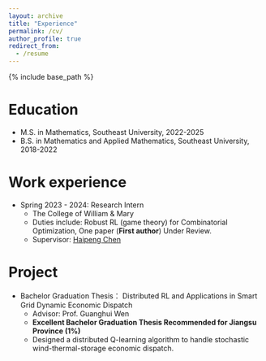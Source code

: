 ```yaml
---
layout: archive
title: "Experience"
permalink: /cv/
author_profile: true
redirect_from:
  - /resume
---
```


{% include base_path %}

Education
======
* M.S. in Mathematics, Southeast University, 2022-2025
* B.S. in Mathematics and Applied Mathematics, Southeast University, 2018-2022

Work experience
======
* Spring 2023 - 2024: Research Intern
  * The College of William & Mary 
  * Duties include: Robust RL (game theory) for Combinatorial Optimization, One paper (**First author**) Under Review.
  * Supervisor: [Haipeng Chen](https://haipeng-chen.github.io/)
  
Project
======
* Bachelor Graduation Thesis： Distributed RL and Applications in Smart Grid Dynamic Economic Dispatch
  * Advisor: Prof. Guanghui Wen
  * **Excellent Bachelor Graduation Thesis Recommended for Jiangsu Province (1%)**
  * Designed a distributed Q-learning algorithm to handle stochastic wind-thermal-storage economic dispatch.

  
